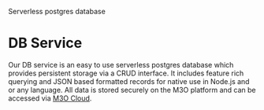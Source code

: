 Serverless postgres database

# DB Service

Our DB service is an easy to use serverless postgres database which provides persistent storage via a CRUD interface. It includes feature rich querying and JSON based formatted records for native use in Node.js and or any language. All data is stored securely on the M3O platform and can be accessed via [M3O Cloud](https://cloud.m3o.com).

